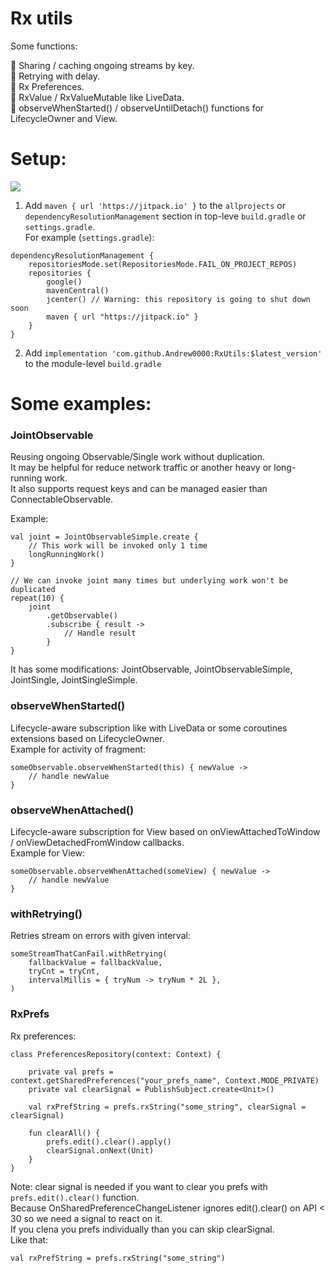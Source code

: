 # Rx utils  

Some functions:  

🔹 Sharing / caching ongoing streams by key.  
🔹 Retrying with delay.  
🔹 Rx Preferences.  
🔹 RxValue / RxValueMutable like LiveData.  
🔹 observeWhenStarted() / observeUntilDetach() functions for LifecycleOwner and View.  

# Setup:  

[![](https://jitpack.io/v/Andrew0000/RxUtils.svg)](https://jitpack.io/#Andrew0000/RxUtils)

1. Add `maven { url 'https://jitpack.io' }` to the `allprojects` or `dependencyResolutionManagement` section in top-leve `build.gradle` or `settings.gradle`.  
For example (`settings.gradle`):
```
dependencyResolutionManagement {
    repositoriesMode.set(RepositoriesMode.FAIL_ON_PROJECT_REPOS)
    repositories {
        google()
        mavenCentral()
        jcenter() // Warning: this repository is going to shut down soon
        maven { url "https://jitpack.io" }
    }
}
```
2. Add `implementation 'com.github.Andrew0000:RxUtils:$latest_version'` to the module-level `build.gradle`  

# Some examples:

### JointObservable  
Reusing ongoing Observable/Single work without duplication.  
It may be helpful for reduce network traffic or another heavy or long-running work.   
It also supports request keys and can be managed easier than ConnectableObservable.  

Example:  
```
val joint = JointObservableSimple.create { 
    // This work will be invoked only 1 time
    longRunningWork() 
}

// We can invoke joint many times but underlying work won't be duplicated
repeat(10) {
    joint
        .getObservable()
        .subscribe { result ->
            // Handle result
        }
}
```
It has some modifications: JointObservable, JointObservableSimple, JointSingle, JointSingleSimple.  

### observeWhenStarted()  
Lifecycle-aware subscription like with LiveData or some coroutines extensions based on LifecycleOwner.  
Example for activity of fragment:  
```
someObservable.observeWhenStarted(this) { newValue ->
    // handle newValue
}
```

### observeWhenAttached()  
Lifecycle-aware subscription for View based on onViewAttachedToWindow / onViewDetachedFromWindow callbacks.  
Example for View:  
```
someObservable.observeWhenAttached(someView) { newValue ->
    // handle newValue
}
```

### withRetrying()
Retries stream on errors with given interval:  
```
someStreamThatCanFail.withRetrying(
    fallbackValue = fallbackValue,
    tryCnt = tryCnt,
    intervalMillis = { tryNum -> tryNum * 2L },
)
```

### RxPrefs
Rx preferences:  
```
class PreferencesRepository(context: Context) {

    private val prefs = context.getSharedPreferences("your_prefs_name", Context.MODE_PRIVATE)
    private val clearSignal = PublishSubject.create<Unit>()

    val rxPrefString = prefs.rxString("some_string", clearSignal = clearSignal)

    fun clearAll() {
        prefs.edit().clear().apply()
        clearSignal.onNext(Unit)
    }
}
```
Note: clear signal is needed if you want to clear you prefs with `prefs.edit().clear()` function.  
Because OnSharedPreferenceChangeListener ignores edit().clear() on API < 30 so we need a signal to react on it.  
If you clena you prefs individually than you can skip clearSignal.  
Like that:
```
val rxPrefString = prefs.rxString("some_string")
```
